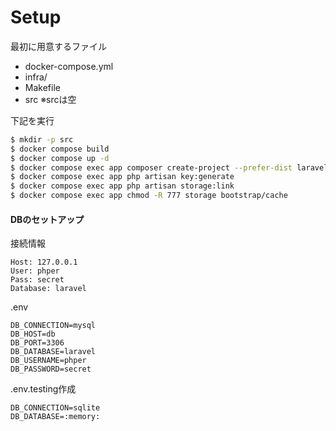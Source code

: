 # Setup
最初に用意するファイル
- docker-compose.yml
- infra/
- Makefile
- src
※srcは空

下記を実行
```bash
$ mkdir -p src
$ docker compose build
$ docker compose up -d
$ docker compose exec app composer create-project --prefer-dist laravel/laravel . "10.*"
$ docker compose exec app php artisan key:generate
$ docker compose exec app php artisan storage:link
$ docker compose exec app chmod -R 777 storage bootstrap/cache
```

#### DBのセットアップ
接続情報
```
Host: 127.0.0.1
User: phper
Pass: secret
Database: laravel
```


.env
```
DB_CONNECTION=mysql
DB_HOST=db
DB_PORT=3306
DB_DATABASE=laravel
DB_USERNAME=phper
DB_PASSWORD=secret
```


.env.testing作成
```
DB_CONNECTION=sqlite
DB_DATABASE=:memory:

```

